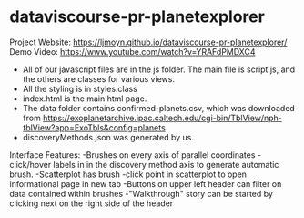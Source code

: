 # dataviscourse-pr-planetexplorer

Project Website: https://ljmoyn.github.io/dataviscourse-pr-planetexplorer/
Demo Video: https://www.youtube.com/watch?v=YRAFdPMDXC4

- All of our javascript files are in the js folder. The main file is script.js,
and the others are classes for various views.
- All the styling is in styles.class
- index.html is the main html page.
- The data folder contains confirmed-planets.csv, which was downloaded from https://exoplanetarchive.ipac.caltech.edu/cgi-bin/TblView/nph-tblView?app=ExoTbls&config=planets
- discoveryMethods.json was generated by us.

Interface Features:
-Brushes on every axis of parallel coordinates
-click/hover labels in in the discovery method axis to generate automatic brush.
-Scatterplot has brush
-click point in scatterplot to open informational page in new tab
-Buttons on upper left header can filter on data contained within brushes
-"Walkthrough" story can be started by clicking next on the right side of the header
